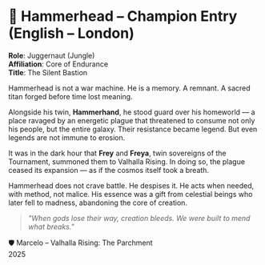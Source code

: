 # 📜 Hammerhead – Champion Entry (English – London)

**Role**: Juggernaut (Jungle)  
**Affiliation**: Core of Endurance  
**Title**: The Silent Bastion

Hammerhead is not a war machine. He is a memory. A remnant. A sacred titan forged before time lost meaning.

Alongside his twin, **Hammerhand**, he stood guard over his homeworld — a place ravaged by an energetic plague that threatened to consume not only his people, but the entire galaxy. Their resistance became legend. But even legends are not immune to erosion.

It was in the dark hour that **Frey** and **Freya**, twin sovereigns of the Tournament, summoned them to Valhalla Rising. In doing so, the plague ceased its expansion — as if the cosmos itself took a breath.

Hammerhead does not crave battle. He despises it. He acts when needed, with method, not malice. His essence was a gift from celestial beings who later fell to madness, abandoning the core of creation.

> *"When gods lose their way, creation bleeds. We were built to mend what breaks."*

🛡️ Marcelo – Valhalla Rising: The Parchment  
2025
